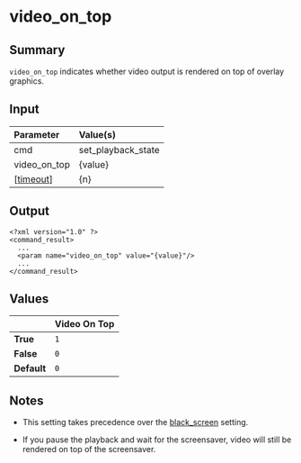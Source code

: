 # video\_on\_top #
## Summary ##

`video_on_top` indicates whether video output is rendered on top of overlay graphics.

## Input ##

| **Parameter**      | **Value(s)**         |
|:-------------------|:---------------------|
| cmd                | set\_playback\_state |
| video\_on\_top     | {value}              |
| [[timeout](timeout.md)]      | {n}                  |

## Output ##

```
<?xml version="1.0" ?>
<command_result>
  ...
  <param name="video_on_top" value="{value}"/>
  ...
</command_result>
```

## Values ##

|           | **Video On Top** |
|:----------|:-----------------|
| **True**    | `1`              |
| **False**   | `0`              |
| **Default** | `0`              |

## Notes ##

  * This setting takes precedence over the [black\_screen](BlackScreen.md) setting.

  * If you pause the playback and wait for the screensaver, video will still be rendered on top of the screensaver.